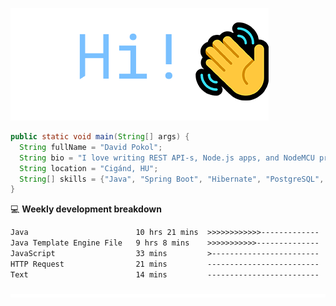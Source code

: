 ![Hi!](assets/images/hi.png)

```java
public static void main(String[] args) {
  String fullName = "David Pokol";
  String bio = "I love writing REST API-s, Node.js apps, and NodeMCU programs";
  String location = "Cigánd, HU";
  String[] skills = {"Java", "Spring Boot", "Hibernate", "PostgreSQL", "Git"};
}
```

💻 **Weekly development breakdown**
<!--START_SECTION:waka-->

```txt
Java                        10 hrs 21 mins  >>>>>>>>>>>>-------------   49.67 %
Java Template Engine File   9 hrs 8 mins    >>>>>>>>>>>--------------   43.89 %
JavaScript                  33 mins         >------------------------   02.64 %
HTTP Request                21 mins         -------------------------   01.73 %
Text                        14 mins         -------------------------   01.17 %
```

<!--END_SECTION:waka-->

![footer](assets/images/footer.png)
